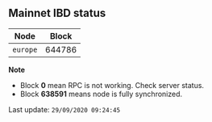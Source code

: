 ## **Mainnet** IBD status


Node | Block
--- | ---
`europe` | 644786


**Note**
* Block **0** mean RPC is not working. Check server status.
* Block **638591** means node is fully synchronized.


Last update: `29/09/2020 09:24:45`
